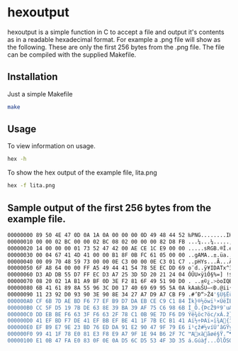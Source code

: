 # hexoutput


hexoutput is a simple function in C to accept a file and output it's contents as in a readable hexadecimal format.  For example a .png file will show as the following.  These are only the first 256 bytes from the .png file.  The file can be compiled with the supplied Makefile.

## Installation
Just a simple Makefile
```bash
make
```

## Usage
To view information on usage.
```bash
hex -h
```

To show the hex output of the example file, lita.png
```bash
hex -f lita.png
```

## Sample output of the first 256 bytes from the example file.

```bash
00000000 89 50 4E 47 0D 0A 1A 0A 00 00 00 0D 49 48 44 52 ‰PNG........IHDR
00000010 00 00 02 BC 00 00 02 BC 08 02 00 00 00 82 D8 FB ...¼...¼.....‚Øû
00000020 14 00 00 00 01 73 52 47 42 00 AE CE 1C E9 00 00 .....sRGB.®Î.é..
00000030 00 04 67 41 4D 41 00 00 B1 8F 0B FC 61 05 00 00 ..gAMA..±.üa...
00000040 00 09 70 48 59 73 00 00 0E C3 00 00 0E C3 01 C7 ..pHYs...Ã...Ã.Ç
00000050 6F A8 64 00 00 FF A5 49 44 41 54 78 5E EC DD 69 o¨d..ÿ¥IDATx^ìÝi
00000060 D3 AD DB 55 D7 FF EC D3 A7 25 3D 5D 20 21 24 04 Ó­ÛU×ÿìÓ§%=] !$.
00000070 08 20 02 1A B1 A9 BF 0D 3E F2 81 6F 49 51 90 D0 . ..±©¿.>òoIQÐ
00000080 6B 41 61 89 8A 55 96 3C D0 17 40 69 69 95 5A 0A kAa‰ŠU–<Ð.@ii•Z.
00000090 11 23 92 D0 93 90 3E 90 8E 34 27 A7 D9 A7 CB F9 .#’Ð“>Ž4'§Ù§Ëù
000000A0 CF 6B 7D AE BD F6 77 EF B9 D7 DA EB CE C9 C1 84 Ïk}®½öwï¹×ÚëÎÉÁ„
000000B0 CC 5F D5 19 7B DE 63 8E 39 BA 39 AF 75 C6 98 6B Ì_Õ.{ÞcŽ9º9¯uÆ˜k
000000C0 DD EB BE F6 63 3F F6 63 2F 78 C1 0B 9E 7D F6 D9 Ýë¾öc?öc/xÁ.ž}öÙ
000000D0 41 EF BD F7 DE 41 EF BB EF BE 41 1F 7B EC B1 41 Aï½÷ÞAï»ï¾A{ì±A
000000E0 EF B9 E7 9E 23 BD 76 ED DA 91 E2 90 47 9F 79 E6 ï¹çž#½víÚ‘âGŸyæ
000000F0 99 41 1F 78 E0 81 E3 F8 E9 A7 9F 1E 94 B6 2F 7C ™Axàãøé§Ÿ.”¶/|
00000100 E1 0B 47 FA E0 83 0F 0E 0A D5 6C D5 53 4F 3D 35 á.Gúàƒ...ÕlÕSO=5
```
